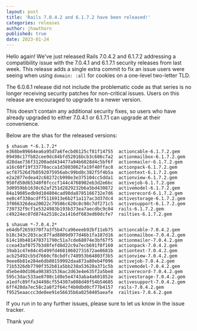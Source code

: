 ```yaml
---
layout: post
title: 'Rails 7.0.4.2 and 6.1.7.2 have been released!'
categories: releases
author: jhawthorn
published: true
date: 2023-01-24
---
```


Hello again! We've just released Rails 7.0.4.2 and 6.1.7.2 addressing a
compatibility issue with the 7.0.4.1 and 6.1.7.1 security releases from last
week. This release adds a single extra commit to fix an issue users were seeing
when using `domain: :all` for cookies on a one-level two-letter TLD.

The 6.0.6.1 release did not include the problematic code as that series is no
longer receiving security patches for non-critical issues. Users on this
release are encouraged to upgrade to a newer version.

This doesn't contain any additional security fixes, so users who have already
upgraded to either 7.0.4.1 or 6.1.7.1 can upgrade at their convenience.


Below are the shas for the released versions:

```
$ shasum *-6.1.7.2*
e368be89664ea6a95d7a6fecbd6125cf81f14755  actioncable-6.1.7.2.gem
09498c17fb82cee9dc84bfd52016bcb3c686c7a2  actionmailbox-6.1.7.2.gem
d28dae736f31200add434477a94b6028d4c5bf6f  actionmailer-6.1.7.2.gem
a16c60f19f33770acca1d3803062fa19f40ffac8  actionpack-6.1.7.2.gem
acf87526d7b0592075956abc99bd8c382f5f4b5a  actiontext-6.1.7.2.gem
e2a2877edea42c68272cb998e3e375104cc5dda1  actionview-6.1.7.2.gem
950fd50d65340f0fcccf144c4768902eb3d2e6bc  activejob-6.1.7.2.gem
3d0959bb1638c62af251d2829232b6a5bd430872  activemodel-6.1.7.2.gem
84a19085edb9d104804cad98da8785166732e7d6  activerecord-6.1.7.2.gem
ee8c4f330acdff5116913e6b2f1a117ac3d37dc4  activestorage-6.1.7.2.gem
3f066326dea20022c79586c620c8c98c7df271c5  activesupport-6.1.7.2.gem
739732f9cf1e5324983b193b373ea7aecdbc9c04  rails-6.1.7.2.gem
c49224ec07d874a2518c2a1416df683ed60dcfe7  railties-6.1.7.2.gem
```

```
$ shasum *-7.0.4.2*
e64dbf2659370f7a3f5b47ca96eeeb92bf11eb75  actioncable-7.0.4.2.gem
b18c343c203cac87fad8809d977d46b1fa187d16  actionmailbox-7.0.4.2.gem
614c10b481470371790c51a7cde68074e3bf67f5  actionmailer-7.0.4.2.gem
ccea43af0757b3d8fefd8d22c9a7ecb691f0f160  actionpack-7.0.4.2.gem
39ab1c47e84c45499fd46810602731672ae8681b  actiontext-7.0.4.2.gem
acb25492cb5d7660cf8cbdfc748953b64803f3b5  actionview-7.0.4.2.gem
9eee6b81e284e6db00159992daa873a80eb4f096  activejob-7.0.4.2.gem
71b5326db7790f352b81a5bb238a53628a371c5b  activemodel-7.0.4.2.gem
d5ebe40d106a983851536ac2d63e4e635f2a5be8  activerecord-7.0.4.2.gem
595c3dac533ae8708c1d8e5e4743aba4a601852e  activestorage-7.0.4.2.gem
a1edfc89ffa34498cf554307a088d40f54b54605  activesupport-7.0.4.2.gem
6ff420da7ec58c2a8f2f64cf4b0dbd0cf77b4157  rails-7.0.4.2.gem
f9525eaaccc3de0ee91e56635b6a0250405aeafe  railties-7.0.4.2.gem
```

If you run in to any further issues, please sure to let us know in the issue tracker.

Thank you!
